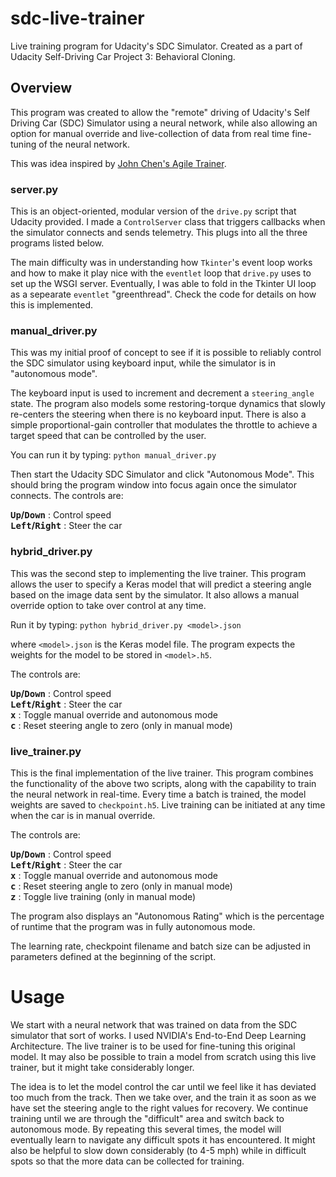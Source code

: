 # sdc-live-trainer
Live training program for Udacity's SDC Simulator. Created as a part of Udacity Self-Driving Car Project 3: Behavioral Cloning.

## Overview
This program was created to allow the "remote" driving of
Udacity's Self Driving Car (SDC) Simulator using a neural network, while also allowing an option for manual override and live-collection of data from real time fine-tuning of the neural network.

This was idea inspired by [John Chen's Agile Trainer](https://www.github.com/diyjac/AgileTrainer).

### server.py

This is an object-oriented, modular version of the `drive.py` script that Udacity provided. I made a `ControlServer` class that triggers callbacks when the simulator connects and sends telemetry. This plugs into all the three programs listed below.

The main difficulty was in understanding how `Tkinter`'s event loop works and how to make it play nice with the `eventlet` loop that `drive.py` uses to set up the WSGI server. Eventually, I was able to fold in the Tkinter UI loop as a sepearate `eventlet` "greenthread". Check the code for details on how this is implemented.

### manual_driver.py

This was my initial proof of concept to see if it is possible to reliably control the SDC simulator using keyboard input, while the simulator is in "autonomous mode".

The keyboard input is used to increment and decrement a `steering_angle` state. The program also models some restoring-torque dynamics that slowly re-centers the steering when there is no keyboard input. There is also a simple proportional-gain controller that modulates the throttle to achieve a target speed that can be controlled by the user.

You can run it by typing: `python manual_driver.py`

Then start the Udacity SDC Simulator and click "Autonomous Mode". This should bring the program window into focus again once the simulator connects. The controls are:

**<kbd>Up</kbd>/<kbd>Down</kbd>** : Control speed  
**<kbd>Left</kbd>/<kbd>Right</kbd>** : Steer the car

### hybrid_driver.py

This was the second step to implementing the live trainer. This program allows the user to specify a Keras model that will predict a steering angle based on the image data sent by the simulator. It also allows a manual override option to take over control at any time.

Run it by typing:
`python hybrid_driver.py <model>.json`

where `<model>.json` is the Keras model file. The program expects the weights for the model to be stored in `<model>.h5`.

The controls are:

**<kbd>Up</kbd>/<kbd>Down</kbd>** : Control speed  
**<kbd>Left</kbd>/<kbd>Right</kbd>** : Steer the car  
**<kbd>x</kbd>** : Toggle manual override and autonomous mode  
**<kbd>c</kbd>** : Reset steering angle to zero (only in manual mode)  

### live_trainer.py
This is the final implementation of the live trainer. This program combines the functionality of the above two scripts, along with the capability to train the neural network in real-time. Every time a batch is trained, the model weights are saved to `checkpoint.h5`. Live training can be initiated at any time when the car is in manual override.

The controls are:

**<kbd>Up</kbd>/<kbd>Down</kbd>** : Control speed  
**<kbd>Left</kbd>/<kbd>Right</kbd>** : Steer the car  
**<kbd>x</kbd>** : Toggle manual override and autonomous mode  
**<kbd>c</kbd>** : Reset steering angle to zero (only in manual mode)  
**<kbd>z</kbd>** : Toggle live training (only in manual mode)  

The program also displays an "Autonomous Rating" which is the percentage of runtime that the program was in fully autonomous mode.

The learning rate, checkpoint filename and batch size can be adjusted in parameters defined at the beginning of the script.

# Usage
We start with a neural network that was trained on data from the SDC simulator that sort of works. I used NVIDIA's End-to-End Deep Learning Architecture. The live trainer is to be used for fine-tuning this original model. It may also be possible to train a model from scratch using this live trainer, but it might take considerably longer.

The idea is to let the model control the car until we feel like it has deviated too much from the track. Then we take over, and the train it as soon as we have set the steering angle to the right values for recovery. We continue training until we are through the "difficult" area and switch back to autonomous mode. By repeating this several times, the model will eventually learn to navigate any difficult spots it has encountered. It might also be helpful to slow down considerably (to 4-5 mph) while in difficult spots so that the more data can be collected for training.
